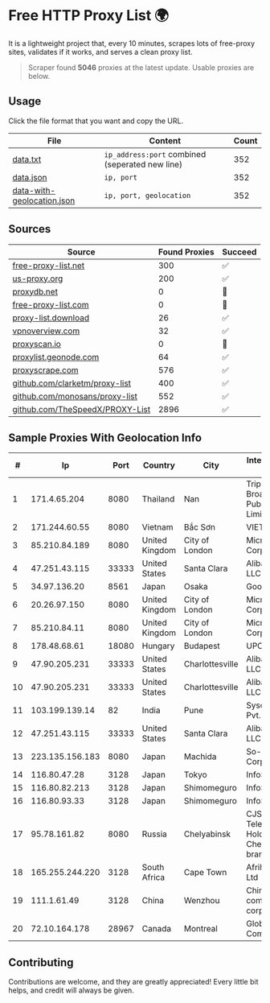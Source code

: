 
# Free HTTP Proxy List 🌍

It is a lightweight project that, every 10 minutes, scrapes lots of free-proxy sites, validates if it works, and serves a clean proxy list.


> Scraper found **5046** proxies at the latest update. Usable proxies are below.

## Usage

Click the file format that you want and copy the URL.


|File|Content|Count|
|----|-------|-----|
|[data.txt](https://raw.githubusercontent.com/themiralay/Proxy-List-World/master/data.txt)|`ip_address:port` combined (seperated new line)|352|
|[data.json](https://raw.githubusercontent.com/themiralay/Proxy-List-World/master/data.json)|`ip, port`|352|
|[data-with-geolocation.json](https://raw.githubusercontent.com/themiralay/Proxy-List-World/master/data-with-geolocation.json)|`ip, port, geolocation`|352|

## Sources

|Source|Found Proxies|Succeed|
|------|-------------|-------|
|[free-proxy-list.net](https://free-proxy-list.net)|300|✅|
|[us-proxy.org](https://www.us-proxy.org)|200|✅|
|[proxydb.net](http://proxydb.net)|0|🚫|
|[free-proxy-list.com](https://free-proxy-list.com/?page=&port=&type%5B%5D=http&type%5B%5D=https&up_time=0&search=Search)|0|🚫|
|[proxy-list.download](https://www.proxy-list.download/HTTP)|26|✅|
|[vpnoverview.com](https://vpnoverview.com/privacy/anonymous-browsing/free-proxy-servers)|32|✅|
|[proxyscan.io](https://www.proxyscan.io)|0|🚫|
|[proxylist.geonode.com](https://proxylist.geonode.com/api/proxy-list?limit=300&page=1&sort_by=lastChecked&sort_type=desc&protocols=http,https)|64|✅|
|[proxyscrape.com](https://api.proxyscrape.com/v2/?request=displayproxies&protocol=http&timeout=10000&country=all&ssl=all&anonymity=all)|576|✅|
|[github.com/clarketm/proxy-list](https://raw.githubusercontent.com/clarketm/proxy-list/master/proxy-list-raw.txt)|400|✅|
|[github.com/monosans/proxy-list](https://raw.githubusercontent.com/monosans/proxy-list/main/proxies/http.txt)|552|✅|
|[github.com/TheSpeedX/PROXY-List](https://raw.githubusercontent.com/TheSpeedX/PROXY-List/master/http.txt)|2896|✅|


## Sample Proxies With Geolocation Info

|#|Ip|Port|Country|City|Internet Service Provider|
|-|--|----|-------|----|-------------------------|
|1|171.4.65.204|8080|Thailand|Nan|Triple T Broadband Public Company Limited|
|2|171.244.60.55|8080|Vietnam|Bắc Sơn|VIETEL|
|3|85.210.84.189|8080|United Kingdom|City of London|Microsoft Corporation|
|4|47.251.43.115|33333|United States|Santa Clara|Alibaba Cloud LLC|
|5|34.97.136.20|8561|Japan|Osaka|Google LLC|
|6|20.26.97.150|8080|United Kingdom|City of London|Microsoft Corporation|
|7|85.210.84.11|8080|United Kingdom|City of London|Microsoft Corporation|
|8|178.48.68.61|18080|Hungary|Budapest|UPC|
|9|47.90.205.231|33333|United States|Charlottesville|Alibaba.com LLC|
|10|47.90.205.231|33333|United States|Charlottesville|Alibaba.com LLC|
|11|103.199.139.14|82|India|Pune|Syscon Infoway Pvt. Ltd.|
|12|47.251.43.115|33333|United States|Santa Clara|Alibaba Cloud LLC|
|13|223.135.156.183|8080|Japan|Machida|So-net Corporation|
|14|116.80.47.28|3128|Japan|Tokyo|InfoSphere|
|15|116.80.82.213|3128|Japan|Shimomeguro|InfoSphere|
|16|116.80.93.33|3128|Japan|Shimomeguro|InfoSphere|
|17|95.78.161.82|8080|Russia|Chelyabinsk|CJSC "ER-Telecom Holding" Chelyabinsk branch|
|18|165.255.244.220|3128|South Africa|Cape Town|Afrihost (Pty) Ltd|
|19|111.1.61.49|3128|China|Wenzhou|China Mobile communications corporation|
|20|72.10.164.178|28967|Canada|Montreal|GloboTech Communications|



## Contributing

Contributions are welcome, and they are greatly appreciated! Every
little bit helps, and credit will always be given.

